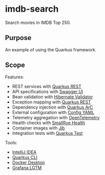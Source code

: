 # imdb-search

Search movies in IMDB Top 250.

## Purpose

An example of using the Quarkus framework.

## Scope

Features:

* REST services with [Quarkus REST](https://quarkus.io/guides/rest)
* API specifications with [Swagger UI](https://quarkus.io/guides/openapi-swaggerui)
* Bean validation with [Hibernate Validator](https://quarkus.io/guides/validation)
* Exception mapping with [Quarkus REST](https://quarkus.io/guides/rest)
* Dependency injection with [Quarkus ArC](https://quarkus.io/guides/cdi-reference)
* External configuration with [Config YAML](https://quarkus.io/guides/config-yaml)
* Telemetry aggregation with [OpenTelemetry](https://quarkus.io/guides/opentelemetry)
* Health checks with [SmallRye Health](https://quarkus.io/guides/smallrye-health)
* Container images with [Jib](https://quarkus.io/guides/container-image)
* Integration tests with [Quarkus Test](https://quarkus.io/guides/getting-started-testing)

Tools:

* [IntelliJ IDEA](https://www.jetbrains.com/idea/)
* [Quarkus CLI](https://quarkus.io/guides/cli-tooling)
* [Docker Desktop](https://www.docker.com/products/docker-desktop/)
* [Grafana LGTM](https://grafana.com/docs/opentelemetry/docker-lgtm/)
